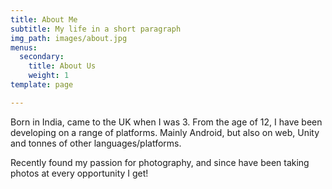 ```yaml
---
title: About Me
subtitle: My life in a short paragraph
img_path: images/about.jpg
menus:
  secondary:
    title: About Us
    weight: 1
template: page

---
```

Born in India, came to the UK when I was 3. From the age of 12, I have been developing on a range of platforms. Mainly Android, but also on web, Unity and tonnes of other languages/platforms. 

Recently found my passion for photography, and since have been taking photos at every opportunity I get!